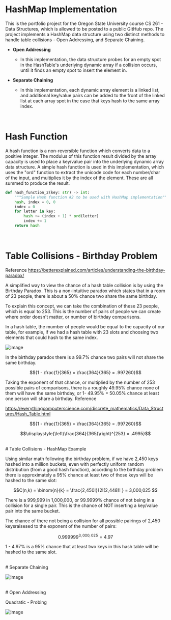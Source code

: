 # HashMap Implementation

This is the portfolio project for the Oregon State University course CS 261 - Data Structures, which is allowed to be posted to a public GitHub repo.  The project implements a HashMap data structure using two distinct methods to handle table collisions - Open Addressing, and Separate Chaining.


- **Open Addressing**
   - In this implementation, the data structure probes for an empty spot in the HashTable's underlying dynamic array if a collision occurs, until it finds an empty spot to insert the element in. 

- **Separate Chaining**
   - In this implementation, each dynamic array element is a linked list, and additional key/value pairs can be added to the front of the linked list at each array spot in the case that keys hash to the same array index. 

</br>

# Hash Function

A hash function is a non-reversible function which converts data to a positive integer.  The modulus of this function result divided by the array capacity is used to place a key/value pair into the underlying dynamic array data structure.  A simple hash function is used in this implementation, which uses the "ord" function to extract the unicode code for each number/char of the input, and multiplies it by the index of the element.  These are all summed to produce the result.    

```python
def hash_function_2(key: str) -> int:
    """Sample Hash function #2 to be used with HashMap implementation"""
    hash, index = 0, 0
    index = 0
    for letter in key:
        hash += (index + 1) * ord(letter)
        index += 1
    return hash
```
</br>

# Table Collisions - Birthday Problem

Reference https://betterexplained.com/articles/understanding-the-birthday-paradox/

A simplified way to view the chance of a hash table collision is by using the Birthday Paradox.  This is a non-intuitive paradox which states that in a room of 23 people, there is about a 50% chance two share the same birthday.

To explain this concept, we can take the combination of these 23 people, which is equal to 253. This is the number of pairs of people we can create where order doesn't matter, or number of birthday comparisons.

In a hash table, the mumber of people would be equal to the capacity of our table, for example, if we had a hash table with 23 slots and choosing two elements that could hash to the same index.


![image](https://user-images.githubusercontent.com/91037796/204158108-db5e66fc-bc83-432a-8cb2-8ef02a8244a8.png)


In the birthday paradox there is a 99.7% chance two pairs will not share the same birthday.

```math
{1 - \frac{1}{365} = \frac{364}{365} = .997260}
```

Taking the exponent of that chance, or multiplied by the number of 253 possible pairs of comparisons, there is a roughly 49.95% chance none of them will have the same birthday, or 1- 49.95% = 50.05% chance at least one person will share a birthday. Reference

https://everythingcomputerscience.com/discrete_mathematics/Data_Structures/Hash_Table.html


```math
{1 - \frac{1}{365} = \frac{364}{365} = .997260}
```


```math
\displaystyle{\left(\frac{364}{365}\right)^{253} = .4995}
```

</br>
# Table Collisions - HashMap Example

Using similar math following the birthday problem, if we have 2,450 keys hashed into a million buckets, even with perfectly uniform random distribution (from a good hash function), according to the birthday problem there is approximately a 95% chance at least two of those keys will be hashed to the same slot: 


```math
C(n,k) = \binom{n}{k} = \frac{2,450!}{2!(2,448)! } = 3,000,025 
```

There is a 999,999 in 1,000,000, or 99.9999% chance of not being in a collision for a single pair.  This is the chance of NOT inserting a key/value pair into the same bucket.

The chance of there not being a collision for all possible pairings of 2,450 keysraisesed to the exponent of the number of pairs:

```math
{0.999999}^{3,000,025} = 4.97% 
```
1 - 4.97% is a 95% chance that at least two keys in this hash table will be hashed to the same slot.


</br>
# Separate Chaining

![image](https://user-images.githubusercontent.com/91037796/204156689-e0456afc-acf2-4169-8a97-9fbd54997a2e.png)


</br>
# Open Addressing

Quadratic - Probing

![image](https://user-images.githubusercontent.com/91037796/204156785-6202cd9b-e6e5-455c-83fc-a50534af536c.png)
